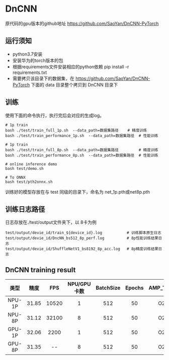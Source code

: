 # DnCNN
原代码的gpu版本的github地址 https://github.com/SaoYan/DnCNN-PyTorch 

## 运行须知
- python3.7安装
- 安装华为的torch版本的包
- 根据requirements文件安装相应的python依赖 pip install -r requirements.txt
- 需要拷贝该目录下的数据集，在 https://github.com/SaoYan/DnCNN-PyTorch 下面的 data 目录整个拷贝到 DnCNN 目录下

## 训练
使用下面的命令执行，执行完后会对应的生成log。
```
# 1p train 
bash ./test/train_full_1p.sh  --data_path=数据集路径    # 精度训练
bash ./test/train_performance_1p.sh  --data_path=数据集路径  # 性能训练

# 1p train 
bash ./test/train_full_8p.sh  --data_path=数据集路径         # 精度训练
bash ./test/train_performance_8p.sh  --data_path=数据集路径  # 性能训练

# online inference demo
bash test/demo.sh

# To ONNX
bash test/pth2onnx.sh
```
训练好的模型存放在与 test 同级的目录下，命名为 net_1p.pth或net8p.pth
## 训练日志路径
日志存放在./test/output文件夹下，以 8卡为例
```
test/output/devie_id/train_${device_id}.log           # 训练脚本原生日志
test/output/devie_id/DncNN_bs512_8p_perf.log          # 8p性能训练结果日志
test/output/devie_id/ShuffleNetV1_bs8192_8p_acc.log   # 8p精度训练结果日志
```

## DnCNN training result 

|  类型     | 精度      | FPS     | NPU/GPU 卡数 | BatchSize | Epochs | AMP_Type |
| :------:  | :----:     | :-----: | :------: | :----:    | :----: | :------: |
|  NPU-1P   |   31.85    | 10520   |    1     |  512      |  50   |    O2    |
|  NPU-8P   |   31.12    | 32100    |    8     |  512      |  50   |    O2    |
|  GPU-1P   |   32.06    | 2200    |    1     |  512      |  50   |    O2    |
|  GPU-8P   |   31.35    |  --     |    8     |  512      |  50   |    O2    |



